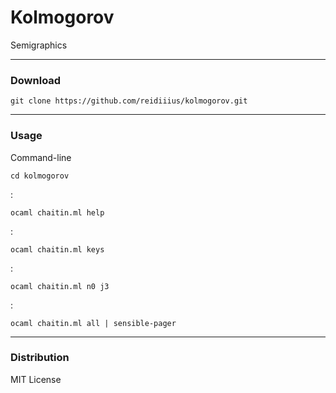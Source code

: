 # Kolmogorov
Semigraphics

---

### Download

    git clone https://github.com/reidiiius/kolmogorov.git

---

### Usage
Command-line

    cd kolmogorov

:

    ocaml chaitin.ml help

:

    ocaml chaitin.ml keys

:

    ocaml chaitin.ml n0 j3

:

    ocaml chaitin.ml all | sensible-pager

---

### Distribution
MIT License


